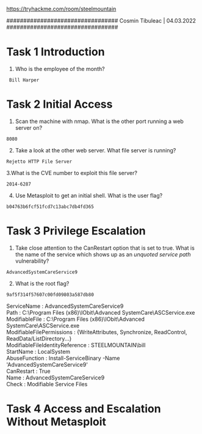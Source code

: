 https://tryhackme.com/room/steelmountain


#################################
			Cosmin Tibuleac | 04.03.2022
#################################


# Task 1  Introduction

1. Who is the employee of the month?

` Bill Harper`


# Task 2  Initial Access


1. Scan the machine with nmap. What is the other port running a web server on?

`8080`

2. Take a look at the other web server. What file server is running?

`Rejetto HTTP File Server`

3.What is the CVE number to exploit this file server?

`2014-6287 `

4. Use Metasploit to get an initial shell. What is the user flag?

`b04763b6fcf51fcd7c13abc7db4fd365`


# Task 3  Privilege Escalation

1. Take close attention to the CanRestart option that is set to true. What is the name of the service which shows up as an _unquoted service path_ vulnerability?

`AdvancedSystemCareService9`

2. What is the root flag?

`9af5f314f57607c00fd09803a587db80`




ServiceName                     : AdvancedSystemCareService9                                                                  
Path                            : C:\Program Files (x86)\IObit\Advanced SystemCare\ASCService.exe                             
ModifiableFile                  : C:\Program Files (x86)\IObit\Advanced SystemCare\ASCService.exe                             
ModifiableFilePermissions       : {WriteAttributes, Synchronize, ReadControl, ReadData/ListDirectory...}                      
ModifiableFileIdentityReference : STEELMOUNTAIN\bill                                                                          
StartName                       : LocalSystem                                                                                 
	AbuseFunction                   : Install-ServiceBinary -Name 'AdvancedSystemCareService9'                                    
CanRestart                      : True                                                                                        
Name                            : AdvancedSystemCareService9                                                                  
Check                           : Modifiable Service Files                 

# Task 4  Access and Escalation Without Metasploit

